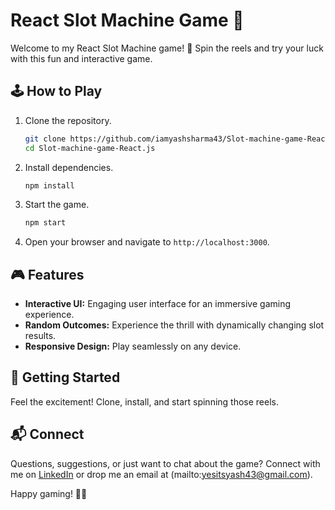 # React Slot Machine Game 🎰

Welcome to my React Slot Machine game! 🚀 Spin the reels and try your luck with this fun and interactive game.

## 🕹 How to Play
1. Clone the repository.
   ```bash
   git clone https://github.com/iamyashsharma43/Slot-machine-game-React.js.git
   cd Slot-machine-game-React.js
   ```

2. Install dependencies.
   ```bash
   npm install
   ```

3. Start the game.
   ```bash
   npm start
   ```

4. Open your browser and navigate to `http://localhost:3000`.

## 🎮 Features
- **Interactive UI:** Engaging user interface for an immersive gaming experience.
- **Random Outcomes:** Experience the thrill with dynamically changing slot results.
- **Responsive Design:** Play seamlessly on any device.

## 🚀 Getting Started
Feel the excitement! Clone, install, and start spinning those reels.

## 📬 Connect
Questions, suggestions, or just want to chat about the game? Connect with me on [LinkedIn](https://www.linkedin.com/in/yesitsyashh) or drop me an email at (mailto:yesitsyash43@gmail.com).

Happy gaming! 🎉✨
